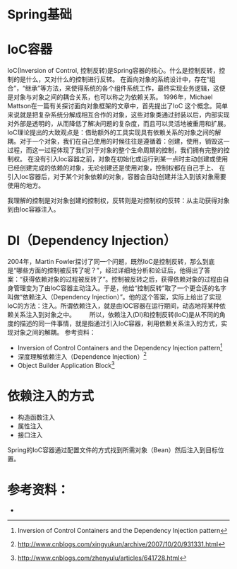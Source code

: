 # Spring基础

# IoC容器

IoC(Inversion of Control, 控制反转)是Spring容器的核心。什么是控制反转，控制的是什么，又对什么的控制进行反转。
在面向对象的系统设计中，存在“组合”，“继承”等方法，来使得系统的各个组件系统工作，最终实现业务逻辑，这便是对象与对象之间的耦合关系，也可以称之为依赖关系。
1996年，Michael Mattson在一篇有关探讨面向对象框架的文章中，首先提出了IoC 这个概念。简单来说就是把复杂系统分解成相互合作的对象，这些对象类通过封装以后，内部实现对外部是透明的，从而降低了解决问题的复杂度，而且可以灵活地被重用和扩展。
IoC理论提出的大致观点是：借助额外的工具实现具有依赖关系的对象之间的解耦。对于一个对象，我们在自己使用的时候往往是遵循着：创建，使用，销毁这一过程，而这一过程体现了我们对于对象的整个生命周期的控制，我们拥有完整的控制权。
在没有引入Ioc容器之前，对象在初始化或运行到某一点时主动创建或使用已经创建完成的依赖的对象，无论创建还是使用对象，控制权都在自己手上、
在引入Ioc容器后，对于某个对象依赖的对象，容器会自动创建并注入到该对象需要使用的地方。

我理解的控制是对对象创建的控制权，反转则是对控制权的反转：从主动获得对象到由Ioc容器注入。

# DI（Dependency Injection）

   2004年，Martin Fowler探讨了同一个问题，既然IoC是控制反转，那么到底是“哪些方面的控制被反转了呢？”，经过详细地分析和论证后，他得出了答案：“获得依赖对象的过程被反转了”。控制被反转之后，获得依赖对象的过程由自身管理变为了由IoC容器主动注入。于是，他给“控制反转”取了一个更合适的名字叫做“依赖注入（Dependency Injection）”。他的这个答案，实际上给出了实现IoC的方法：注入。所谓依赖注入，就是由IOC容器在运行期间，动态地将某种依赖关系注入到对象之中。
　　所以，依赖注入(DI)和控制反转(IoC)是从不同的角度的描述的同一件事情，就是指通过引入IoC容器，利用依赖关系注入的方式，实现对象之间的解耦。
参考资料：

- Inversion of Control Containers and the Dependency Injection pattern[^1]
- 深度理解依赖注入（Dependence Injection）[^2]
- Object Builder Application Block[^3] 

# 依赖注入的方式

- 构造函数注入
- 属性注入
- 接口注入

Spring的IoC容器通过配置文件的方式找到所需对象（Bean）然后注入到目标位置。

# 参考资料：
- [^1]: Inversion of Control Containers and the Dependency Injection pattern
  [^2]: http://www.cnblogs.com/xingyukun/archive/2007/10/20/931331.html
  [^3]: http://www.cnblogs.com/zhenyulu/articles/641728.html



